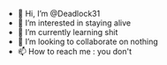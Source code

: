 - 👋 Hi, I’m @Deadlock31
- 👀 I’m interested in staying alive
- 🌱 I’m currently learning shit
- 💞️ I’m looking to collaborate on nothing
- 📫 How to reach me : you don't

<!---
Deadlock31/Deadlock31 is a ✨ special ✨ repository because its `README.md` (this file) appears on your GitHub profile.
You can click the Preview link to take a look at your changes.
--->

